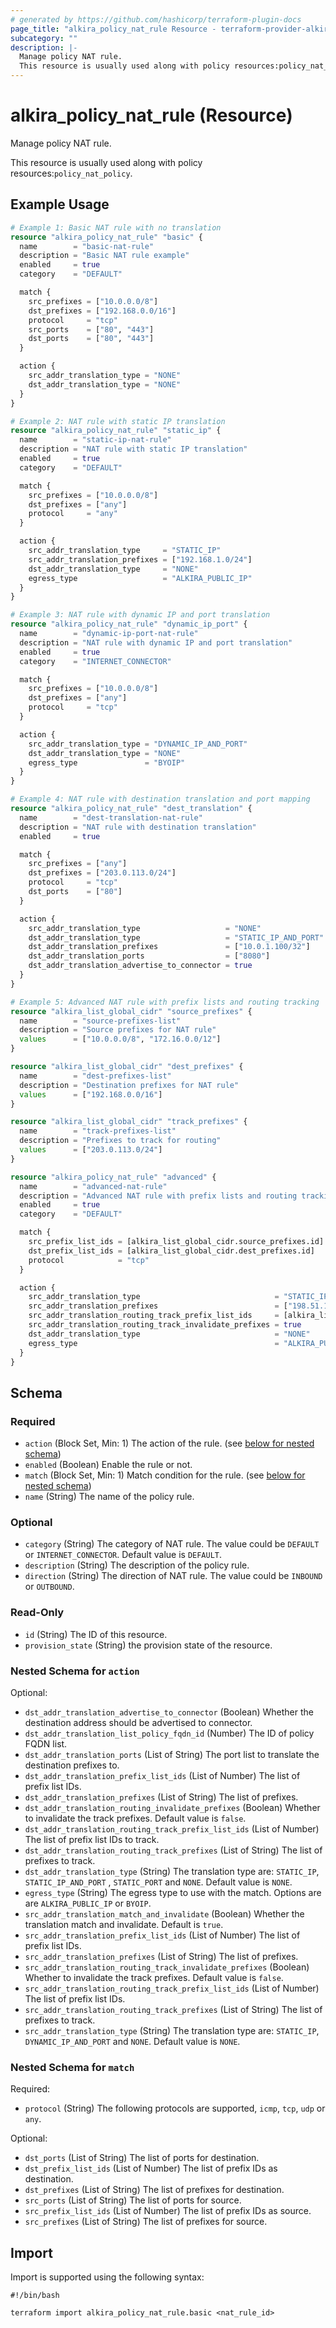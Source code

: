 ```yaml
---
# generated by https://github.com/hashicorp/terraform-plugin-docs
page_title: "alkira_policy_nat_rule Resource - terraform-provider-alkira"
subcategory: ""
description: |-
  Manage policy NAT rule.
  This resource is usually used along with policy resources:policy_nat_policy.
---
```


# alkira_policy_nat_rule (Resource)

Manage policy NAT rule.

This resource is usually used along with policy resources:`policy_nat_policy`.

## Example Usage

```terraform
# Example 1: Basic NAT rule with no translation
resource "alkira_policy_nat_rule" "basic" {
  name        = "basic-nat-rule"
  description = "Basic NAT rule example"
  enabled     = true
  category    = "DEFAULT"

  match {
    src_prefixes = ["10.0.0.0/8"]
    dst_prefixes = ["192.168.0.0/16"]
    protocol     = "tcp"
    src_ports    = ["80", "443"]
    dst_ports    = ["80", "443"]
  }

  action {
    src_addr_translation_type = "NONE"
    dst_addr_translation_type = "NONE"
  }
}

# Example 2: NAT rule with static IP translation
resource "alkira_policy_nat_rule" "static_ip" {
  name        = "static-ip-nat-rule"
  description = "NAT rule with static IP translation"
  enabled     = true
  category    = "DEFAULT"

  match {
    src_prefixes = ["10.0.0.0/8"]
    dst_prefixes = ["any"]
    protocol     = "any"
  }

  action {
    src_addr_translation_type     = "STATIC_IP"
    src_addr_translation_prefixes = ["192.168.1.0/24"]
    dst_addr_translation_type     = "NONE"
    egress_type                   = "ALKIRA_PUBLIC_IP"
  }
}

# Example 3: NAT rule with dynamic IP and port translation
resource "alkira_policy_nat_rule" "dynamic_ip_port" {
  name        = "dynamic-ip-port-nat-rule"
  description = "NAT rule with dynamic IP and port translation"
  enabled     = true
  category    = "INTERNET_CONNECTOR"

  match {
    src_prefixes = ["10.0.0.0/8"]
    dst_prefixes = ["any"]
    protocol     = "tcp"
  }

  action {
    src_addr_translation_type = "DYNAMIC_IP_AND_PORT"
    dst_addr_translation_type = "NONE"
    egress_type               = "BYOIP"
  }
}

# Example 4: NAT rule with destination translation and port mapping
resource "alkira_policy_nat_rule" "dest_translation" {
  name        = "dest-translation-nat-rule"
  description = "NAT rule with destination translation"
  enabled     = true

  match {
    src_prefixes = ["any"]
    dst_prefixes = ["203.0.113.0/24"]
    protocol     = "tcp"
    dst_ports    = ["80"]
  }

  action {
    src_addr_translation_type                   = "NONE"
    dst_addr_translation_type                   = "STATIC_IP_AND_PORT"
    dst_addr_translation_prefixes               = ["10.0.1.100/32"]
    dst_addr_translation_ports                  = ["8080"]
    dst_addr_translation_advertise_to_connector = true
  }
}

# Example 5: Advanced NAT rule with prefix lists and routing tracking
resource "alkira_list_global_cidr" "source_prefixes" {
  name        = "source-prefixes-list"
  description = "Source prefixes for NAT rule"
  values      = ["10.0.0.0/8", "172.16.0.0/12"]
}

resource "alkira_list_global_cidr" "dest_prefixes" {
  name        = "dest-prefixes-list"
  description = "Destination prefixes for NAT rule"
  values      = ["192.168.0.0/16"]
}

resource "alkira_list_global_cidr" "track_prefixes" {
  name        = "track-prefixes-list"
  description = "Prefixes to track for routing"
  values      = ["203.0.113.0/24"]
}

resource "alkira_policy_nat_rule" "advanced" {
  name        = "advanced-nat-rule"
  description = "Advanced NAT rule with prefix lists and routing tracking"
  enabled     = true
  category    = "DEFAULT"

  match {
    src_prefix_list_ids = [alkira_list_global_cidr.source_prefixes.id]
    dst_prefix_list_ids = [alkira_list_global_cidr.dest_prefixes.id]
    protocol            = "tcp"
  }

  action {
    src_addr_translation_type                              = "STATIC_IP"
    src_addr_translation_prefixes                          = ["198.51.100.0/24"]
    src_addr_translation_routing_track_prefix_list_ids     = [alkira_list_global_cidr.track_prefixes.id]
    src_addr_translation_routing_track_invalidate_prefixes = true
    dst_addr_translation_type                              = "NONE"
    egress_type                                            = "ALKIRA_PUBLIC_IP"
  }
}
```

<!-- schema generated by tfplugindocs -->
## Schema

### Required

- `action` (Block Set, Min: 1) The action of the rule. (see [below for nested schema](#nestedblock--action))
- `enabled` (Boolean) Enable the rule or not.
- `match` (Block Set, Min: 1) Match condition for the rule. (see [below for nested schema](#nestedblock--match))
- `name` (String) The name of the policy rule.

### Optional

- `category` (String) The category of NAT rule. The value could be `DEFAULT` or `INTERNET_CONNECTOR`. Default value is `DEFAULT`.
- `description` (String) The description of the policy rule.
- `direction` (String) The direction of NAT rule. The value could be `INBOUND` or `OUTBOUND`.

### Read-Only

- `id` (String) The ID of this resource.
- `provision_state` (String) the provision state of the resource.

<a id="nestedblock--action"></a>
### Nested Schema for `action`

Optional:

- `dst_addr_translation_advertise_to_connector` (Boolean) Whether the destination address should be advertised to connector.
- `dst_addr_translation_list_policy_fqdn_id` (Number) The ID of policy FQDN list.
- `dst_addr_translation_ports` (List of String) The port list to translate the destination prefixes to.
- `dst_addr_translation_prefix_list_ids` (List of Number) The list of prefix list IDs.
- `dst_addr_translation_prefixes` (List of String) The list of prefixes.
- `dst_addr_translation_routing_invalidate_prefixes` (Boolean) Whether to invalidate the track prefixes. Default value is `false`.
- `dst_addr_translation_routing_track_prefix_list_ids` (List of Number) The list of prefix list IDs to track.
- `dst_addr_translation_routing_track_prefixes` (List of String) The list of prefixes to track.
- `dst_addr_translation_type` (String) The translation type are: `STATIC_IP`, `STATIC_IP_AND_PORT` , `STATIC_PORT` and `NONE`. Default value is `NONE`.
- `egress_type` (String) The egress type to use with the match. Options are are `ALKIRA_PUBLIC_IP` or `BYOIP`.
- `src_addr_translation_match_and_invalidate` (Boolean) Whether the translation match and invalidate. Default is `true`.
- `src_addr_translation_prefix_list_ids` (List of Number) The list of prefix list IDs.
- `src_addr_translation_prefixes` (List of String) The list of prefixes.
- `src_addr_translation_routing_track_invalidate_prefixes` (Boolean) Whether to invalidate the track prefixes. Default value is `false`.
- `src_addr_translation_routing_track_prefix_list_ids` (List of Number) The list of prefix list IDs.
- `src_addr_translation_routing_track_prefixes` (List of String) The list of prefixes to track.
- `src_addr_translation_type` (String) The translation type are: `STATIC_IP`, `DYNAMIC_IP_AND_PORT` and `NONE`. Default value is `NONE`.


<a id="nestedblock--match"></a>
### Nested Schema for `match`

Required:

- `protocol` (String) The following protocols are supported, `icmp`, `tcp`, `udp` or `any`.

Optional:

- `dst_ports` (List of String) The list of ports for destination.
- `dst_prefix_list_ids` (List of Number) The list of prefix IDs as destination.
- `dst_prefixes` (List of String) The list of prefixes for destination.
- `src_ports` (List of String) The list of ports for source.
- `src_prefix_list_ids` (List of Number) The list of prefix IDs as source.
- `src_prefixes` (List of String) The list of prefixes for source.

## Import

Import is supported using the following syntax:

```shell
#!/bin/bash

terraform import alkira_policy_nat_rule.basic <nat_rule_id>
```
